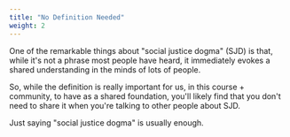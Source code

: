 ```yaml
---
title: "No Definition Needed"
weight: 2
---
```


One of the remarkable things about "social justice dogma" (SJD) is that, while it's not a phrase most people have heard, it immediately evokes a shared understanding in the minds of lots of people.

So, while the definition is really important for us, in this course + community, to have as a shared foundation, you'll likely find that you don't need to share it when you're talking to other people about SJD.

Just saying "social justice dogma" is usually enough.
